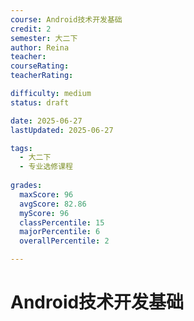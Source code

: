```yaml
---
course: Android技术开发基础
credit: 2
semester: 大二下
author: Reina
teacher: 
courseRating: 
teacherRating: 

difficulty: medium
status: draft

date: 2025-06-27
lastUpdated: 2025-06-27

tags: 
  - 大二下
  - 专业选修课程
  
grades:
  maxScore: 96
  avgScore: 82.86
  myScore: 96
  classPercentile: 15
  majorPercentile: 6
  overallPercentile: 2

---
```



# Android技术开发基础

